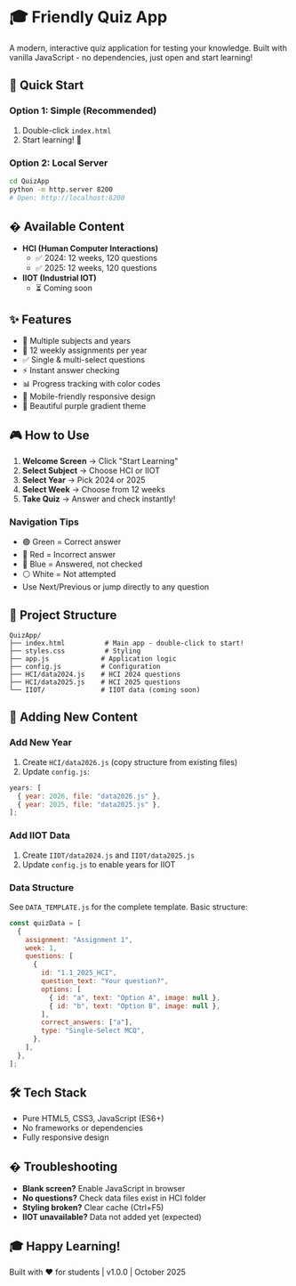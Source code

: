 # 🎓 Friendly Quiz App

A modern, interactive quiz application for testing your knowledge. Built with vanilla JavaScript - no dependencies, just open and start learning!

## 🚀 Quick Start

### Option 1: Simple (Recommended)

1. Double-click `index.html`
2. Start learning! 🎉

### Option 2: Local Server

```bash
cd QuizApp
python -m http.server 8200
# Open: http://localhost:8200
```

## � Available Content

- **HCI (Human Computer Interactions)**
  - ✅ 2024: 12 weeks, 120 questions
  - ✅ 2025: 12 weeks, 120 questions
- **IIOT (Industrial IOT)**
  - ⏳ Coming soon

## ✨ Features

- 🎯 Multiple subjects and years
- 📝 12 weekly assignments per year
- ✅ Single & multi-select questions
- ⚡ Instant answer checking
- 📊 Progress tracking with color codes
- 📱 Mobile-friendly responsive design
- 🎨 Beautiful purple gradient theme

## 🎮 How to Use

1. **Welcome Screen** → Click "Start Learning"
2. **Select Subject** → Choose HCI or IIOT
3. **Select Year** → Pick 2024 or 2025
4. **Select Week** → Choose from 12 weeks
5. **Take Quiz** → Answer and check instantly!

### Navigation Tips

- 🟢 Green = Correct answer
- 🔴 Red = Incorrect answer
- 🔵 Blue = Answered, not checked
- ⚪ White = Not attempted
- Use Next/Previous or jump directly to any question

## 📁 Project Structure

```
QuizApp/
├── index.html          # Main app - double-click to start!
├── styles.css          # Styling
├── app.js             # Application logic
├── config.js          # Configuration
├── HCI/data2024.js    # HCI 2024 questions
├── HCI/data2025.js    # HCI 2025 questions
└── IIOT/              # IIOT data (coming soon)
```

## 🔧 Adding New Content

### Add New Year

1. Create `HCI/data2026.js` (copy structure from existing files)
2. Update `config.js`:

```javascript
years: [
  { year: 2026, file: "data2026.js" },
  { year: 2025, file: "data2025.js" },
];
```

### Add IIOT Data

1. Create `IIOT/data2024.js` and `IIOT/data2025.js`
2. Update `config.js` to enable years for IIOT

### Data Structure

See `DATA_TEMPLATE.js` for the complete template. Basic structure:

```javascript
const quizData = [
  {
    assignment: "Assignment 1",
    week: 1,
    questions: [
      {
        id: "1.1_2025_HCI",
        question_text: "Your question?",
        options: [
          { id: "a", text: "Option A", image: null },
          { id: "b", text: "Option B", image: null },
        ],
        correct_answers: ["a"],
        type: "Single-Select MCQ",
      },
    ],
  },
];
```

## 🛠️ Tech Stack

- Pure HTML5, CSS3, JavaScript (ES6+)
- No frameworks or dependencies
- Fully responsive design

## � Troubleshooting

- **Blank screen?** Enable JavaScript in browser
- **No questions?** Check data files exist in HCI folder
- **Styling broken?** Clear cache (Ctrl+F5)
- **IIOT unavailable?** Data not added yet (expected)

## 🎓 Happy Learning!

Built with ❤️ for students | v1.0.0 | October 2025
